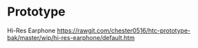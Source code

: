 # Prototype
Hi-Res Earphone
https://rawgit.com/chester0516/htc-prototype-bak/master/wip/hi-res-earphone/default.htm
